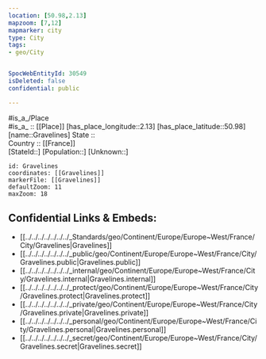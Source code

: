 ```yaml
---
location: [50.98,2.13] 
mapzoom: [7,12] 
mapmarker: city 
type: City
tags:
- geo/City


SpocWebEntityId: 30549
isDeleted: false
confidential: public

---
```

#is_a_/Place  
#is_a_ :: [[Place]] 
[has_place_longitude::2.13] 
[has_place_latitude::50.98] 
[name::Gravelines] 
State ::  
Country :: [[France]]  
[StateId::] 
[Population::] 
[Unknown::] 


```leaflet
id: Gravelines
coordinates: [[Gravelines]] 
markerFile: [[Gravelines]] 
defaultZoom: 11 
maxZoom: 18
```


## Confidential Links & Embeds: 
- [[../../../../../../../_Standards/geo/Continent/Europe/Europe~West/France/City/Gravelines|Gravelines]] 
- [[../../../../../../../_public/geo/Continent/Europe/Europe~West/France/City/Gravelines.public|Gravelines.public]] 
- [[../../../../../../../_internal/geo/Continent/Europe/Europe~West/France/City/Gravelines.internal|Gravelines.internal]] 
- [[../../../../../../../_protect/geo/Continent/Europe/Europe~West/France/City/Gravelines.protect|Gravelines.protect]] 
- [[../../../../../../../_private/geo/Continent/Europe/Europe~West/France/City/Gravelines.private|Gravelines.private]] 
- [[../../../../../../../_personal/geo/Continent/Europe/Europe~West/France/City/Gravelines.personal|Gravelines.personal]] 
- [[../../../../../../../_secret/geo/Continent/Europe/Europe~West/France/City/Gravelines.secret|Gravelines.secret]] 
